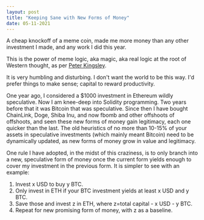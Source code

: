 ```yaml
---
layout: post
title: "Keeping Sane with New Forms of Money"
date: 05-11-2021
---
```


A cheap knockoff of a meme coin, made me more money than any other investment I made, and any work I did this year.

This is the power of meme logic, aka magic, aka real logic at the root of Western thought, as per [Peter Kingsley](https://peterkingsley.org/product/reality/). 

It is very humbling and disturbing. I don't want the world to be this way. I'd prefer things to make sense; capital to reward productivity.


One year ago, I considered a $1000 investment in Ethereum wildly speculative. Now I am knee-deep into Solidity programming. Two years before that it was Bitcoin that was speculative. Since then I have bought ChainLink, Doge, Shiba Inu, and now fbomb and other offshoots of offshoots, and seen these new forms of money gain legitimacy, each one quicker than the last. 
The old heuristics of no more than 10-15% of your assets in speculative investments (which mainly meant Bitcoin) need to be dynamically updated, as new forms of money grow in value and legitimacy. 

One rule I have adopted, in the midst of this craziness, is to only branch into a new, speculative form of money once the current form yields enough to cover my investment in the previous form. It is simpler to see with an example:
1. Invest x USD to buy y BTC.
2. Only invest in ETH if your BTC investment yields at least x USD and y BTC. 
3. Save those and invest z in ETH, where z=total capital - x USD - y BTC.
4. Repeat for new promising form of money, with z as a baseline.
